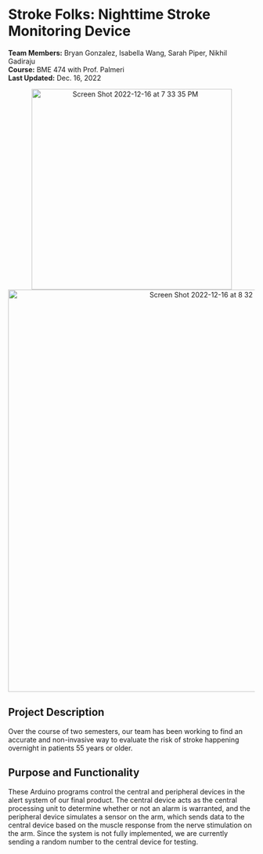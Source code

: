 # Stroke Folks: Nighttime Stroke Monitoring Device

**Team Members:** Bryan Gonzalez, Isabella Wang, Sarah Piper, Nikhil Gadiraju  
**Course:** BME 474 with Prof. Palmeri  
**Last Updated:** Dec. 16, 2022  

<p align="center">
<img width="409" alt="Screen Shot 2022-12-16 at 7 33 35 PM" src="https://user-images.githubusercontent.com/57301000/208216767-c893dd29-e48a-4984-be74-c6300372a564.png">
<img width="820" alt="Screen Shot 2022-12-16 at 8 32 46 PM" src="https://user-images.githubusercontent.com/57301000/208216800-39ffbfc3-ff58-4a0b-835d-39325606a073.png">
</p>

## Project Description
Over the course of two semesters, our team has been working to find an accurate and non-invasive way to evaluate the risk of stroke happening overnight in patients 55 years or older.

## Purpose and Functionality
These Arduino programs control the central and peripheral devices in the alert system of our final product. The central device acts as the central processing unit to determine whether or not an alarm is warranted, and the peripheral device simulates a sensor on the arm, which sends data to the central device based on the muscle response from the nerve stimulation on the arm. Since the system is not fully implemented, we are currently sending a random number to the central device for testing.
